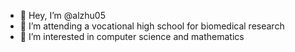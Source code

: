 - 👋 Hey, I’m @alzhu05
- 🌱 I’m attending a vocational high school for biomedical research
- 💞️ I’m interested in computer science and mathematics

<!---
alzhu05/alzhu05 is a ✨ special ✨ repository because its `README.md` (this file) appears on your GitHub profile.
You can click the Preview link to take a look at your changes.
--->

